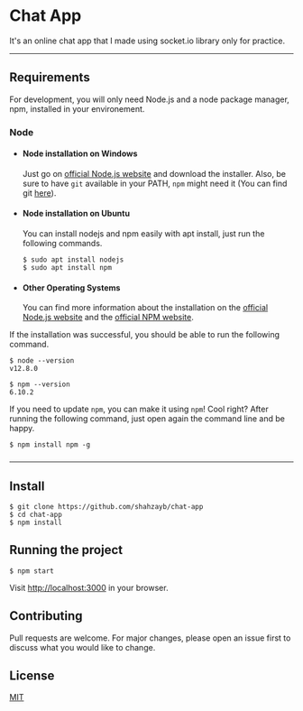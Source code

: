 # Chat App

It's an online chat app that I made using socket.io library only for practice.

---
## Requirements

For development, you will only need Node.js and a node package manager, npm, installed in your environement.

### Node
- #### Node installation on Windows

  Just go on [official Node.js website](https://nodejs.org/) and download the installer.
Also, be sure to have `git` available in your PATH, `npm` might need it (You can find git [here](https://git-scm.com/)).

- #### Node installation on Ubuntu

  You can install nodejs and npm easily with apt install, just run the following commands.

      $ sudo apt install nodejs
      $ sudo apt install npm

- #### Other Operating Systems
  You can find more information about the installation on the [official Node.js website](https://nodejs.org/) and the [official NPM website](https://npmjs.org/).

If the installation was successful, you should be able to run the following command.

    $ node --version
    v12.8.0

    $ npm --version
    6.10.2

If you need to update `npm`, you can make it using `npm`! Cool right? After running the following command, just open again the command line and be happy.

    $ npm install npm -g

###
---

## Install

    $ git clone https://github.com/shahzayb/chat-app
    $ cd chat-app
    $ npm install


## Running the project

    $ npm start

Visit [http://localhost:3000](http://localhost:3000) in your browser.

## Contributing
Pull requests are welcome. For major changes, please open an issue first to discuss what you would like to change.

## License
[MIT](https://choosealicense.com/licenses/mit/)
